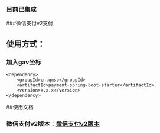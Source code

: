 ### 目前已集成
###微信支付v2支付

## 使用方式：

### 加入gav坐标
    <dependency>
        <groupId>cn.qmso</groupId>
        <artifactId>payment-spring-boot-starter</artifactId>
        <version>x.x.x</version>
    </dependency>
##使用文档

### 微信支付v2版本：[微信支付v2版本](https://github.com/LjunT/payment/wiki/%E5%BE%AE%E4%BF%A1%E6%94%AF%E4%BB%98v2%E6%8E%A5%E5%8F%A3%E4%BD%BF%E7%94%A8)


